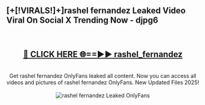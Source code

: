 <h2>[+[!VIRALS!]+]rashel fernandez Leaked Video Viral On Social X Trending Now - djpg6</h2>
<br>
<div align="center">
<h2><a href="https://libra.edu.pl?rashel_fernandez" rel="nofollow">🔴 CLICK HERE 🌐==►► rashel_fernandez</a></h2>
<br>
Get rashel fernandez OnlyFans leaked all content. Now you can access all videos and pictures of rashel fernandez OnlyFans. New Updated Files 2025!
<br>
<br>
<a href="https://libra.edu.pl?rashel_fernandez" rel="nofollow" data-target="animated-image.originalLink"><img src="https://i.ibb.co.com/WyWwxjT/player-gif2.gif" alt="rashel fernandez Leaked OnlyFans" style="max-width: 100%; display: inline-block;" data-target="animated-image.originalImage"></a>
</div>
<br>